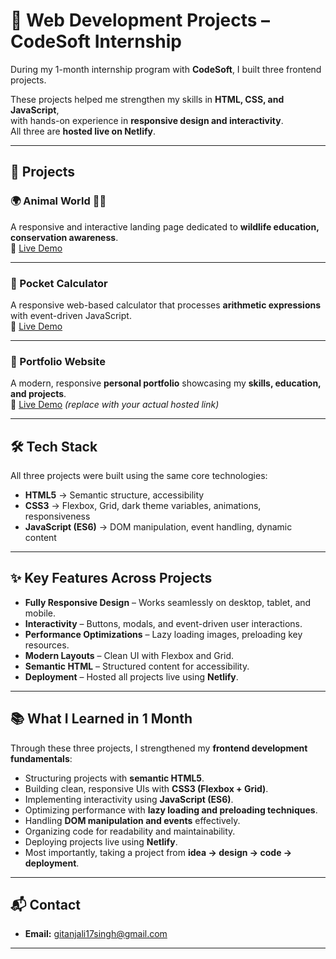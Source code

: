 # 🚀 Web Development Projects – CodeSoft Internship 

During my 1-month internship program with **CodeSoft**, I built three frontend projects.  

These projects helped me strengthen my skills in **HTML, CSS, and JavaScript**,  
with hands-on experience in **responsive design and interactivity**.  
All three are **hosted live on Netlify**.  

---

## 📂 Projects  

### 🌍 Animal World 🐻🐨  
A responsive and interactive landing page dedicated to **wildlife education, conservation awareness**.  
🔗 [Live Demo](https://git-animal-world.netlify.app/)  

---

### 🧮 Pocket Calculator  
A responsive web-based calculator that processes **arithmetic expressions** with event-driven JavaScript.  
🔗 [Live Demo](https://68a33e280718ca3be0a07cd2--loquacious-mochi-c9fabc.netlify.app/)  

---

### 💼 Portfolio Website  
A modern, responsive **personal portfolio** showcasing my **skills, education, and projects**.  
🔗 [Live Demo](https://git-portfolio.netlify.app/) *(replace with your actual hosted link)*  

---

## 🛠️ Tech Stack  

All three projects were built using the same core technologies:  

- **HTML5** → Semantic structure, accessibility  
- **CSS3** → Flexbox, Grid, dark theme variables, animations, responsiveness  
- **JavaScript (ES6)** → DOM manipulation, event handling, dynamic content  

---

## ✨ Key Features Across Projects  

- **Fully Responsive Design** – Works seamlessly on desktop, tablet, and mobile.  
- **Interactivity** – Buttons, modals, and event-driven user interactions.  
- **Performance Optimizations** – Lazy loading images, preloading key resources.  
- **Modern Layouts** – Clean UI with Flexbox and Grid.  
- **Semantic HTML** – Structured content for accessibility.  
- **Deployment** – Hosted all projects live using **Netlify**.  

---

## 📚 What I Learned in 1 Month  

Through these three projects, I strengthened my **frontend development fundamentals**:  

- Structuring projects with **semantic HTML5**.  
- Building clean, responsive UIs with **CSS3 (Flexbox + Grid)**.  
- Implementing interactivity using **JavaScript (ES6)**.  
- Optimizing performance with **lazy loading and preloading techniques**.  
- Handling **DOM manipulation and events** effectively.  
- Organizing code for readability and maintainability.  
- Deploying projects live using **Netlify**.  
- Most importantly, taking a project from **idea → design → code → deployment**.  

---

## 📬 Contact  

- **Email:** gitanjali17singh@gmail.com  

---

